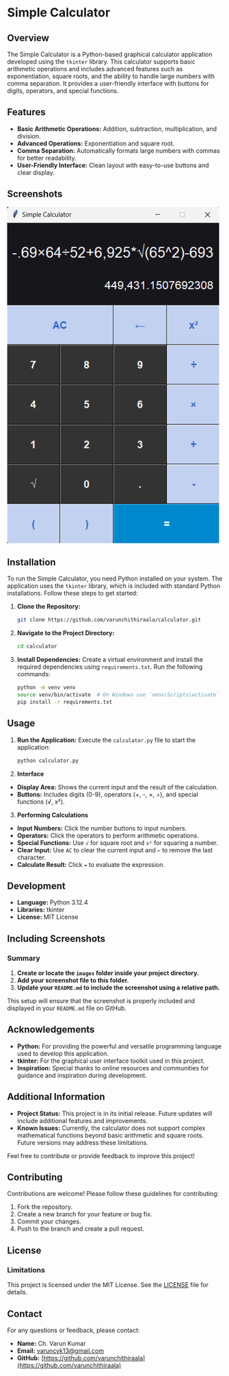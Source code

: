 # Simple Calculator

## Overview

The Simple Calculator is a Python-based graphical calculator application developed using the `tkinter` library. This calculator supports basic arithmetic operations and includes advanced features such as exponentiation, square roots, and the ability to handle large numbers with comma separation. It provides a user-friendly interface with buttons for digits, operators, and special functions.

## Features

- **Basic Arithmetic Operations:** Addition, subtraction, multiplication, and division.
- **Advanced Operations:** Exponentiation and square root.
- **Comma Separation:** Automatically formats large numbers with commas for better readability.
- **User-Friendly Interface:** Clean layout with easy-to-use buttons and clear display.

## Screenshots

![Calculator Screenshot](images/calculator.png)

## Installation

To run the Simple Calculator, you need Python installed on your system. The application uses the `tkinter` library, which is included with standard Python installations. Follow these steps to get started:

1. **Clone the Repository:**
   ```sh
   git clone https://github.com/varunchithiraala/calculator.git

2. **Navigate to the Project Directory:**
   ```sh
   cd calculator

3. **Install Dependencies:**
    Create a virtual environment and install the required dependencies using `requirements.txt`. Run the following commands:
   ```sh
   python -m venv venv
   source venv/bin/activate  # On Windows use `venv\Scripts\activate`
   pip install -r requirements.txt

## Usage

1. **Run the Application:**
    Execute the `calculator.py` file to start the application:
   ```sh
   python calculator.py

2. **Interface**
- **Display Area:** Shows the current input and the result of the calculation.
- **Buttons:** Includes digits (0-9), operators (+, -, ×, ÷), and special functions (√, x²).

3. **Performing Calculations**
- **Input Numbers:** Click the number buttons to input numbers.
- **Operators:** Click the operators to perform arithmetic operations.
- **Special Functions:** Use `√` for square root and `x²` for squaring a number.
- **Clear Input:** Use `AC` to clear the current input and `←` to remove the last character.
- **Calculate Result:** Click `=` to evaluate the expression.

## Development

- **Language:** Python 3.12.4
- **Libraries:** tkinter
- **License:** MIT License

## Including Screenshots

### Summary

1. **Create or locate the `images` folder inside your project directory.**
2. **Add your screenshot file to this folder.**
3. **Update your `README.md` to include the screenshot using a relative path.**

This setup will ensure that the screenshot is properly included and displayed in your `README.md` file on GitHub.

## Acknowledgements

- **Python:** For providing the powerful and versatile programming language used to develop this application.
- **tkinter:** For the graphical user interface toolkit used in this project.
- **Inspiration:** Special thanks to online resources and communities for guidance and inspiration during development.

## Additional Information

- **Project Status:** This project is in its initial release. Future updates will include additional features and improvements.
- **Known Issues:** Currently, the calculator does not support complex mathematical functions beyond basic arithmetic and square roots. Future versions may address these limitations.

Feel free to contribute or provide feedback to improve this project!

## Contributing

Contributions are welcome! Please follow these guidelines for contributing:

1. Fork the repository.
2. Create a new branch for your feature or bug fix.
3. Commit your changes.
4. Push to the branch and create a pull request.

## License

### Limitations

This project is licensed under the MIT License. See the [LICENSE](LICENSE) file for details.

## Contact

For any questions or feedback, please contact:

- **Name:** Ch. Varun Kumar
- **Email:** varuncvk13@gmail.com
- **GitHub:** [https://github.com/varunchithiraala](https://github.com/varunchithiraala)
